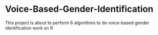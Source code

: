 # Voice-Based-Gender-Identification
This project is about to perform 6 algorithms to do voice-based gender identification work on R
